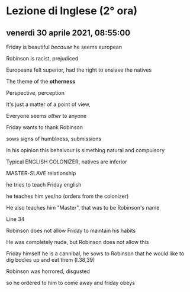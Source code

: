 # Lezione di Inglese (2° ora)

## venerdì 30 aprile 2021, 08:55:00


Friday is beautiful *because* he seems european

Robinson is racist, prejudiced

Europeans felt superior, had the right to enslave the natives

The theme of  the **otherness**

Perspective, perception

It's just a matter of a point of view, 

Everyone seems *other* to anyone

Friday wants to thank Robinson

sows signs of humblness, submissions

In his opinion this behaivour is  simething natural and compulsory

Typical ENGLISH COLONIZER, natives are inferior

MASTER-SLAVE relationship

he tries to teach Friday english

 he teaches him yes/no (orders from the colonizer)

He also teaches him "Master", that was to be Robinson's name

Line 34 

Robinson does not allow Friday to maintain his habits

He was completely nude, but Robinson does not allow this

Friday himself he is a cannibal, he sows to Robinson that he would like to dig bodies up and eat them (l.38,39)

Robinson was horrored, disgusted

so he ordered to him to come away and friday obeys
<!--stackedit_data:
eyJoaXN0b3J5IjpbMTE4Mjg1NTY4OSwtMTE3MTkyNzk4MSwtMT
YyOTE4Njg5MSwxMDg2MjkxMTU5LDE5NTQ1NTEwNTFdfQ==
-->